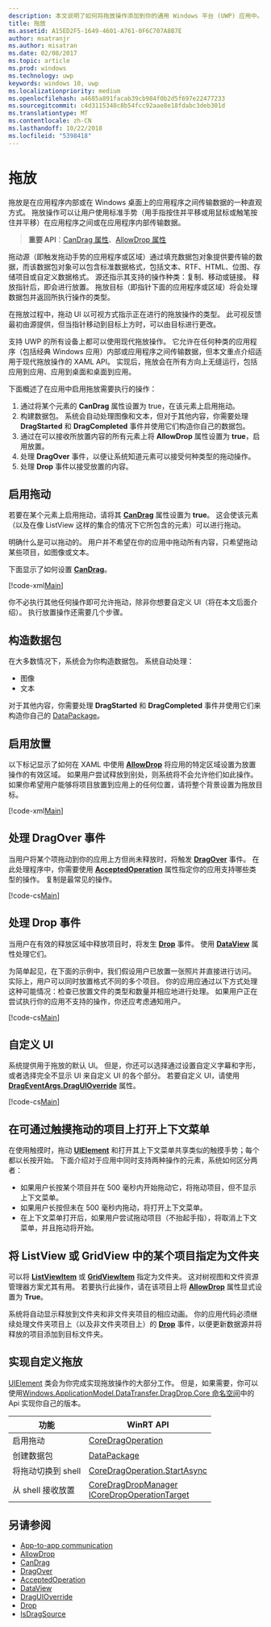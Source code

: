 ```yaml
---
description: 本文说明了如何将拖放操作添加到你的通用 Windows 平台 (UWP) 应用中。
title: 拖放
ms.assetid: A15ED2F5-1649-4601-A761-0F6C707A8B7E
author: msatranjr
ms.author: misatran
ms.date: 02/08/2017
ms.topic: article
ms.prod: windows
ms.technology: uwp
keywords: windows 10, uwp
ms.localizationpriority: medium
ms.openlocfilehash: a4685a891facab39cb984f0b2d5f697e22477233
ms.sourcegitcommit: c4d3115348c8b54fcc92aae8e18fdabc3deb301d
ms.translationtype: MT
ms.contentlocale: zh-CN
ms.lasthandoff: 10/22/2018
ms.locfileid: "5398418"
---
```

# <a name="drag-and-drop"></a>拖放

拖放是在应用程序内部或在 Windows 桌面上的应用程序之间传输数据的一种直观方式。 拖放操作可以让用户使用标准手势（用手指按住并平移或用鼠标或触笔按住并平移）在应用程序之间或在应用程序内部传输数据。

> **重要 API**：[CanDrag 属性](https://msdn.microsoft.com/library/windows/apps/Windows.UI.Xaml.UIElement.CanDrag)、[AllowDrop 属性](https://msdn.microsoft.com/library/windows/apps/Windows.UI.Xaml.UIElement.AllowDrop) 

拖动源（即触发拖动手势的应用程序或区域）通过填充数据包对象提供要传输的数据，而该数据包对象可以包含标准数据格式，包括文本、RTF、HTML、位图、存储项目或自定义数据格式。 源还指示其支持的操作种类：复制、移动或链接。 释放指针后，即会进行放置。 拖放目标（即指针下面的应用程序或区域）将会处理数据包并返回所执行操作的类型。

在拖放过程中，拖动 UI 以可视方式指示正在进行的拖放操作的类型。 此可视反馈最初由源提供，但当指针移动到目标上方时，可以由目标进行更改。

支持 UWP 的所有设备上都可以使用现代拖放操作。 它允许在任何种类的应用程序（包括经典 Windows 应用）内部或应用程序之间传输数据，但本文重点介绍适用于现代拖放操作的 XAML API。 实现后，拖放会在所有方向上无缝运行，包括应用到应用、应用到桌面和桌面到应用。

下面概述了在应用中启用拖放需要执行的操作：

1. 通过将某个元素的 **CanDrag** 属性设置为 true，在该元素上启用拖动。  
2. 构建数据包。 系统会自动处理图像和文本，但对于其他内容，你需要处理 **DragStarted** 和 **DragCompleted** 事件并使用它们构造你自己的数据包。 
3. 通过在可以接收所放置内容的所有元素上将 **AllowDrop** 属性设置为 **true**，启用放置。 
4. 处理 **DragOver** 事件，以便让系统知道元素可以接受何种类型的拖动操作。 
5. 处理 **Drop** 事件以接受放置的内容。 



## <a name="enable-dragging"></a>启用拖动

若要在某个元素上启用拖动，请将其 [**CanDrag**](https://msdn.microsoft.com/library/windows/apps/Windows.UI.Xaml.UIElement.CanDrag) 属性设置为 **true**。 这会使该元素（以及在像 ListView 这样的集合的情况下它所包含的元素）可以进行拖动。

明确什么是可以拖动的。 用户并不希望在你的应用中拖动所有内容，只希望拖动某些项目，如图像或文本。 

下面显示了如何设置 [**CanDrag**](https://msdn.microsoft.com/library/windows/apps/Windows.UI.Xaml.UIElement.CanDrag)。

[!code-xml[Main](./code/drag_drop/cs/MainPage.xaml#SnippetDragArea)]

你不必执行其他任何操作即可允许拖动，除非你想要自定义 UI（将在本文后面介绍）。 执行放置操作还需要几个步骤。

## <a name="construct-a-data-package"></a>构造数据包 

在大多数情况下，系统会为你构造数据包。 系统自动处理：
* 图像
* 文本 

对于其他内容，你需要处理 **DragStarted** 和 **DragCompleted** 事件并使用它们来构造你自己的 [DataPackage](https://docs.microsoft.com/uwp/api/windows.applicationmodel.datatransfer.datapackage)。

## <a name="enable-dropping"></a>启用放置

以下标记显示了如何在 XAML 中使用 [**AllowDrop**](https://msdn.microsoft.com/library/windows/apps/Windows.UI.Xaml.UIElement.AllowDrop) 将应用的特定区域设置为放置操作的有效区域。 如果用户尝试释放到别处，则系统将不会允许他们如此操作。 如果你希望用户能够将项目放置到应用上的任何位置，请将整个背景设置为拖放目标。

[!code-xml[Main](./code/drag_drop/cs/MainPage.xaml#SnippetDropArea)]


## <a name="handle-the-dragover-event"></a>处理 DragOver 事件

当用户将某个项拖动到你的应用上方但尚未释放时，将触发 [**DragOver**](https://msdn.microsoft.com/library/windows/apps/Windows.UI.Xaml.UIElement.DragOver) 事件。 在此处理程序中，你需要使用 [**AcceptedOperation**](https://msdn.microsoft.com/library/windows/apps/Windows.UI.Xaml.DragEventArgs.AcceptedOperation) 属性指定你的应用支持哪些类型的操作。 复制是最常见的操作。

[!code-cs[Main](./code/drag_drop/cs/MainPage.xaml.cs#SnippetGrid_DragOver)]

## <a name="process-the-drop-event"></a>处理 Drop 事件

当用户在有效的释放区域中释放项目时，将发生 [**Drop**](https://msdn.microsoft.com/library/windows/apps/Windows.UI.Xaml.UIElement.Drop) 事件。 使用 [**DataView**](https://msdn.microsoft.com/library/windows/apps/Windows.UI.Xaml.DragEventArgs.DataView) 属性处理它们。

为简单起见，在下面的示例中，我们假设用户已放置一张照片并直接进行访问。 实际上，用户可以同时放置格式不同的多个项目。 你的应用应通过以下方式处理这种可能情况：检查已放置文件的类型和数量并相应地进行处理。 如果用户正在尝试执行你的应用不支持的操作，你还应考虑通知用户。

[!code-cs[Main](./code/drag_drop/cs/MainPage.xaml.cs#SnippetGrid_Drop)]

## <a name="customize-the-ui"></a>自定义 UI

系统提供用于拖放的默认 UI。 但是，你还可以选择通过设置自定义字幕和字形，或者选择完全不显示 UI 来自定义 UI 的各个部分。 若要自定义 UI，请使用 [**DragEventArgs.DragUIOverride**](https://msdn.microsoft.com/library/windows/apps/Windows.UI.Xaml.DragEventArgs.DragUIOverride) 属性。

[!code-cs[Main](./code/drag_drop/cs/MainPage.xaml.cs#SnippetGrid_DragOverCustom)]

## <a name="open-a-context-menu-on-an-item-you-can-drag-with-touch"></a>在可通过触摸拖动的项目上打开上下文菜单

在使用触摸时，拖动 [**UIElement**](https://msdn.microsoft.com/library/windows/apps/Windows.UI.Xaml.UIElement) 和打开其上下文菜单共享类似的触摸手势；每个都以长按开始。 下面介绍对于应用中同时支持两种操作的元素，系统如何区分两者： 

* 如果用户长按某个项目并在 500 毫秒内开始拖动它，将拖动项目，但不显示上下文菜单。 
* 如果用户长按但未在 500 毫秒内拖动，将打开上下文菜单。 
* 在上下文菜单打开后，如果用户尝试拖动项目（不抬起手指），将取消上下文菜单，并且拖动将开始。

## <a name="designate-an-item-in-a-listview-or-gridview-as-a-folder"></a>将 ListView 或 GridView 中的某个项目指定为文件夹

可以将 [**ListViewItem**](https://msdn.microsoft.com/library/windows/apps/Windows.UI.Xaml.Controls.ListViewItem) 或 [**GridViewItem**](https://msdn.microsoft.com/library/windows/apps/Windows.UI.Xaml.Controls.GridViewItem) 指定为文件夹。 这对树视图和文件资源管理器方案尤其有用。 若要执行此操作，请在该项目上将 [**AllowDrop**](https://msdn.microsoft.com/library/windows/apps/Windows.UI.Xaml.UIElement.AllowDrop) 属性显式设置为 **True**。 

系统将自动显示释放到文件夹和非文件夹项目的相应动画。 你的应用代码必须继续处理文件夹项目上（以及非文件夹项目上）的 [**Drop**](https://msdn.microsoft.com/library/windows/apps/Windows.UI.Xaml.UIElement.Drop) 事件，以便更新数据源并将释放的项目添加到目标文件夹。

## <a name="implementing-custom-drag-and-drop"></a>实现自定义拖放

[UIElement](https://docs.microsoft.com/uwp/api/windows.ui.xaml.uielement) 类会为你完成实现拖放操作的大部分工作。 但是，如果需要，你可以使用[Windows.ApplicationModel.DataTransfer.DragDrop.Core 命名空间](https://docs.microsoft.com/en-us/uwp/api/windows.applicationmodel.datatransfer.dragdrop.core)中的 Api 实现你自己的版本。

| 功能 | WinRT API |
| --- | --- |
|  启用拖动 | [CoreDragOperation](https://docs.microsoft.com/uwp/api/windows.applicationmodel.datatransfer.dragdrop.core.coredragoperation)  |
|  创建数据包 | [DataPackage](https://docs.microsoft.com/uwp/api/windows.applicationmodel.datatransfer.datapackage)  |
| 将拖动切换到 shell  | [CoreDragOperation.StartAsync](https://docs.microsoft.com/uwp/api/windows.applicationmodel.datatransfer.dragdrop.core.coredragoperation)  |
| 从 shell 接收放置  | [CoreDragDropManager](https://docs.microsoft.com/uwp/api/windows.applicationmodel.datatransfer.dragdrop.core.coredragdropmanager)<br/>[ICoreDropOperationTarget](https://docs.microsoft.com/uwp/api/windows.applicationmodel.datatransfer.dragdrop.core.icoredropoperationtarget)    |



## <a name="see-also"></a>另请参阅

* [App-to-app communication](index.md)
* [AllowDrop](https://msdn.microsoft.com/library/windows/apps/xaml/windows.ui.xaml.uielement.allowdrop.aspx)
* [CanDrag](https://msdn.microsoft.com/library/windows/apps/xaml/windows.ui.xaml.uielement.candrag.aspx)
* [DragOver](https://msdn.microsoft.com/library/windows/apps/xaml/windows.ui.xaml.uielement.dragover.aspx)
* [AcceptedOperation](https://msdn.microsoft.com/library/windows/apps/xaml/windows.ui.xaml.drageventargs.acceptedoperation.aspx)
* [DataView](https://msdn.microsoft.com/library/windows/apps/xaml/windows.ui.xaml.drageventargs.dataview.aspx)
* [DragUIOverride](https://msdn.microsoft.com/library/windows/apps/xaml/windows.ui.xaml.drageventargs.draguioverride.aspx)
* [Drop](https://msdn.microsoft.com/library/windows/apps/xaml/windows.ui.xaml.uielement.drop.aspx)
* [IsDragSource](https://msdn.microsoft.com/library/windows/apps/windows.ui.xaml.controls.listviewbase.isdragsource.aspx)

